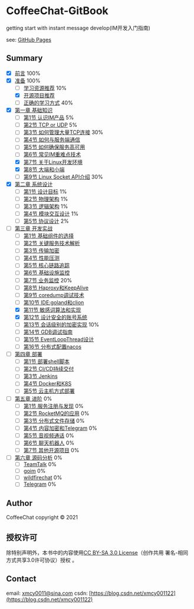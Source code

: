 # CoffeeChat-GitBook
getting start with instant message develop(IM开发入门指南)

see: [GitHub Pages](https://xmcy0011.github.io/CoffeeChat-GitBook/)

## Summary

* [x] [前言](v1/README.md) 100%
* [x] [准备](v1/chapter1/README.md) 100%
    * [ ] [学习资源推荐](v1/chapter1/book.md) 10%
    * [x] [开源项目推荐](v1/chapter1/sourceproject.md)
    * [ ] [正确的学习方式](v1/chapter1/study-roadmap.md) 40%
* [x] [第一章 基础知识](v1/chapter2/README.md)
    * [ ] [第1节 认识IM产品](v1/chapter2/1-im-introduce.md) 5%
    * [ ] [第2节 TCP or UDP](v1/chapter2/2-tcp-or-udp.md) 5%
    * [ ] [第3节 如何管理大量TCP连接](v1/chapter2/3-tcp-manager.md) 30%
    * [ ] [第4节 如何与服务端通信](v1/chapter2/4-protocol.md)
    * [ ] [第5节 如何确保服务高可用](v1/chapter2/5-high-availability.md)
    * [ ] [第6节 常见IM重难点技术](v1/chapter2/6-difficult-technology.md)
    * [x] [第7节 关于Linux开发环境](v1/chapter2/7-linux-develop-environment.md)
    * [x] [第8节 大端和小端](v1/chapter2/8-endian.md)
    * [ ] [第9节 Linux Socket API介绍](v1/chapter2/9-linux-socket-api-intro.md) 30%
* [x] [第二章 系统设计](v1/chapter3/README.md)
    * [ ] [第1节 设计目标](v1/chapter3/1-design-object.md) 1%
    * [ ] [第2节 物理架构](v1/chapter3/2-physical-architecture.md) 1%
    * [ ] [第3节 逻辑架构](v1/chapter3/3-logic-architecture.md) 1%
    * [ ] [第4节 模块交互设计](v1/chapter3/4-module-sequence.md) 1%
    * [ ] [第5节 协议设计](v1/chapter3/5-protocol-design.md) 2%
* [ ] [第三章 开发实战](v1/chapter4/README.md)
    * [ ] [第1节 基础组件的选择](v1/chapter4/1-base-libraries.md)
    * [ ] [第2节 关键服务技术解析](v1/chapter4/2-base-service-techology.md)
    * [ ] [第3节 传输加密](v1/chapter4/3-transport-security.md)
    * [ ] [第4节 性能压测](v1/chapter4/4-performance-test.md)
    * [ ] [第5节 核心链路追踪](v1/chapter4/5-key-link-tracking.md)
    * [ ] [第6节 基础设施监控](v1/chapter4/6-zookeeper.md)
    * [ ] [第7节 业务监控](v1/chapter4/7-promethus-and-granfana.md) 20%
    * [ ] [第8节 Haproxy和KeepAlive](v1/chapter4/8-haproxy-and-keepalive.md)
    * [ ] [第9节 coredump调试技术](v1/chapter4/9-coredump.md)
    * [ ] [第10节 IDE:goland和clion](v1/chapter4/10-goland-and-clion.md)
    * [x] [第11节 敏感词算法和实现](v1/chapter4/11-trie.md)
    * [x] [第12节 设计安全的账号系统](v1/chapter4/12-salted-password-hashing.md)
    * [ ] [第13节 会话级别的加密实现](v1/chapter4/13-secret-chat-encryption.md) 10%
    * [ ] [第14节 GDB调试指南](v1/chapter4/14-dubug-with-gdb.md)
    * [ ] [第15节 EventLoopThread设计](v1/chapter4/15-event-loop-thread.md)
    * [ ] [第16节 分布式配置nacos](v1/chapter4/16-distributed-config-in-nacos.md)
* [ ] [第四章 部署](v1/chapter5/README.md)
    * [ ] [第1节 部署shell脚本](v1/chapter5/1-setup-shell.md)
    * [ ] [第2节 CI/CD持续交付](v1/chapter5/2-cicd-devops.md)
    * [ ] [第3节 Jenkins](v1/chapter5/3-jenkins.md)
    * [ ] [第4节 Docker和K8S](v1/chapter5/4-docker-and-k8s.md)
    * [ ] [第5节 云主机方式部署](v1/chapter5/5-run-in-cloud.md)
* [ ] [第五章 进阶](v1/chapter6/README.md) 0%
    * [ ] [第1节 服务注册与发现](v1/chapter6/1-service-discovery.md)  0%
    * [ ] [第2节 RocketMQ的应用](v1/chapter6/2-rocketmq.md)  0%
    * [ ] [第3节 分布式文件存储](v1/chapter6/3-minio-and-fastdfs.md)  0%
    * [ ] [第4节 内容加密和Telegram](v1/chapter6/4-telegram.md)  0%
    * [ ] [第5节 音视频通话](v1/chapter6/5-rtc.md)  0%
    * [ ] [第6节 聊天机器人](v1/chapter6/6-faq-robot.md)  0%
    * [ ] [第7节 其他开源项目](v1/chapter6/7-opensource-im.md)  0%
* [ ] [第六章 源码分析](v1/chapter7/README.md) 0%
    * [ ] [TeamTalk](v1/chapter7/teamtalk.md) 0%
    * [ ] [goim](v1/chapter7/teamtalk.md) 0%
    * [ ] [wildfirechat](v1/chapter7/teamtalk.md) 0%
    * [ ] [Telegram](v1/chapter7/teamtalk.md) 0%

## Author

CoffeeChat copyright © 2021

## 授权许可

除特别声明外，本书中的内容使用[CC BY-SA 3.0 License](https://creativecommons.org/licenses/by-sa/3.0/deed.zh)（创作共用 署名-相同方式共享3.0许可协议）授权 。

## Contact

email: xmcy0011@sina.com
csdn: [https://blog.csdn.net/xmcy001122](https://blog.csdn.net/xmcy001122)